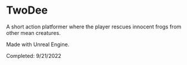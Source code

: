 # TwoDee
A short action platformer where the player rescues innocent frogs from other mean creatures.

Made with Unreal Engine.

Completed: 9/21/2022

